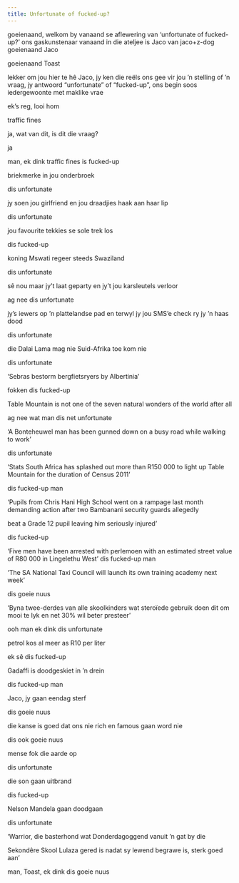 ```yaml
---
title: Unfortunate of fucked-up?
---
```


goeienaand, welkom by vanaand se aflewering van ‘unfortunate of fucked-up?’ ons gaskunstenaar vanaand in die ateljee is Jaco van jaco+z-dog goeienaand Jaco

goeienaand Toast

lekker om jou hier te hê Jaco, jy ken die reëls ons gee vir jou ’n stelling of ’n vraag, jy antwoord “unfortunate” of “fucked-up”, ons begin soos iedergewoonte met maklike vrae

ek’s reg, looi hom

traffic fines

ja, wat van dit, is dit die vraag?

ja

man, ek dink traffic fines is fucked-up

briekmerke in jou onderbroek

dis unfortunate

jy soen jou girlfriend en jou draadjies haak aan haar lip

dis unfortunate

jou favourite tekkies se sole trek los

dis fucked-up

koning Mswati regeer steeds Swaziland

dis unfortunate

sê nou maar jy’t laat geparty en jy’t jou karsleutels verloor

ag nee dis unfortunate

jy’s iewers op ’n plattelandse pad en terwyl jy jou SMS’e check ry jy ’n haas dood

dis unfortunate

die Dalai Lama mag nie Suid-Afrika toe kom nie

dis unfortunate

‘Sebras bestorm bergfietsryers by Albertinia’

fokken dis fucked-up

Table Mountain is not one of the seven natural wonders of the world after all

ag nee wat man dis net unfortunate

‘A Bonteheuwel man has been gunned down on a busy road while walking to work’

dis unfortunate

‘Stats South Africa has splashed out more than R150 000 to light up Table Mountain for the duration of Census 2011’

dis fucked-up man

‘Pupils from Chris Hani High School went on a rampage last month demanding action after two Bambanani security guards allegedly

beat a Grade 12 pupil leaving him seriously injured’

dis fucked-up

‘Five men have been arrested with perlemoen with an estimated street value of R80 000 in Lingelethu West’
dis fucked-up man

‘The SA National Taxi Council will launch its own training academy next week’

dis goeie nuus

‘Byna twee-derdes van alle skoolkinders wat steroïede gebruik doen dit om mooi te lyk en net 30% wil beter presteer’

ooh man ek dink dis unfortunate

petrol kos al meer as R10 per liter

ek sê dis fucked-up

Gadaffi is doodgeskiet in ’n drein

dis fucked-up man

Jaco, jy gaan eendag sterf

dis goeie nuus

die kanse is goed dat ons nie rich en famous gaan word nie

dis ook goeie nuus

mense fok die aarde op

dis unfortunate

die son gaan uitbrand

dis fucked-up

Nelson Mandela gaan doodgaan

dis unfortunate

‘Warrior, die basterhond wat Donderdagoggend vanuit ’n gat by die

Sekondêre Skool Lulaza gered is nadat sy lewend begrawe is, sterk goed aan’

man, Toast, ek dink dis goeie nuus
